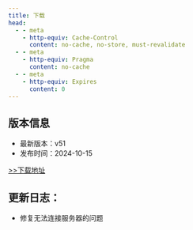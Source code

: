 ```yaml
---
title: 下载
head:
  - - meta
    - http-equiv: Cache-Control
      content: no-cache, no-store, must-revalidate
  - - meta
    - http-equiv: Pragma
      content: no-cache
  - - meta
    - http-equiv: Expires
      content: 0
---
```


## 版本信息

- 最新版本：v51
- 发布时间：2024-10-15

[>>下载地址](https://wwwj.lanzouw.com/isgEW2clutwh)


## 更新日志：

- 修复无法连接服务器的问题